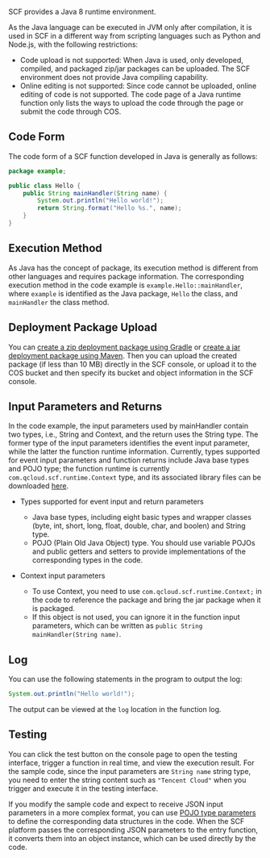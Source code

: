 SCF provides a Java 8 runtime environment.

As the Java language can be executed in JVM only after compilation, it is used in SCF in a different way from scripting languages such as Python and Node.js, with the following restrictions:

* Code upload is not supported: When Java is used, only developed, compiled, and packaged zip/jar packages can be uploaded. The SCF environment does not provide Java compiling capability.
* Online editing is not supported: Since code cannot be uploaded, online editing of code is not supported. The code page of a Java runtime function only lists the ways to upload the code through the page or submit the code through COS.

## Code Form

The code form of a SCF function developed in Java is generally as follows:
```java
package example;

public class Hello {
    public String mainHandler(String name) {
        System.out.println("Hello world!");
        return String.format("Hello %s.", name);
    }
}
```

## Execution Method

As Java has the concept of package, its execution method is different from other languages and requires package information. The corresponding execution method in the code example is `example.Hello::mainHandler`, where `example` is identified as the Java package, `Hello` the class, and `mainHandler` the class method.

## Deployment Package Upload

You can [create a zip deployment package using Gradle](https://intl.cloud.tencent.com/document/product/583/12216) or [create a jar deployment package using Maven](https://intl.cloud.tencent.com/document/product/583/12217). Then you can upload the created package (if less than 10 MB) directly in the SCF console, or upload it to the COS bucket and then specify its bucket and object information in the SCF console.

## Input Parameters and Returns

In the code example, the input parameters used by mainHandler contain two types, i.e., String and Context, and the return uses the String type. The former type of the input parameters identifies the event input parameter, while the latter the function runtime information. Currently, types supported for event input parameters and function returns include Java base types and POJO type; the function runtime is currently `com.qcloud.scf.runtime.Context` type, and its associated library files can be downloaded [here](https://mc.qcloudimg.com/static/archive/12ec94d2852a4cfbdb066e0b99b39070/com.qcloud.scf.runtime.Context.1.0.jar.zip).

* Types supported for event input and return parameters
	* Java base types, including eight basic types and wrapper classes (byte, int, short, long, float, double, char, and boolen) and String type.
	* POJO (Plain Old Java Object) type. You should use variable POJOs and public getters and setters to provide implementations of the corresponding types in the code.

* Context input parameters
	* To use Context, you need to use `com.qcloud.scf.runtime.Context;` in the code to reference the package and bring the jar package when it is packaged.
	* If this object is not used, you can ignore it in the function input parameters, which can be written as `public String mainHandler(String name)`.


## Log

You can use the following statements in the program to output the log:

```java
System.out.println("Hello world!");
```

The output can be viewed at the `log` location in the function log.

## Testing

You can click the test button on the console page to open the testing interface, trigger a function in real time, and view the execution result. For the sample code, since the input parameters are `String name` string type, you need to enter the string content such as `"Tencent Cloud"` when you trigger and execute it in the testing interface.

If you modify the sample code and expect to receive JSON input parameters in a more complex format, you can use [POJO type parameters](https://intl.cloud.tencent.com/document/product/583/12215) to define the corresponding data structures in the code. When the SCF platform passes the corresponding JSON parameters to the entry function, it converts them into an object instance, which can be used directly by the code.



